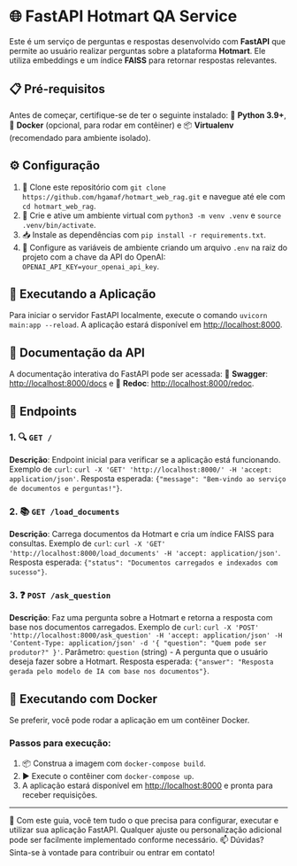 # 🌐 FastAPI Hotmart QA Service

Este é um serviço de perguntas e respostas desenvolvido com **FastAPI** que permite ao usuário realizar perguntas sobre a plataforma **Hotmart**. Ele utiliza embeddings e um índice **FAISS** para retornar respostas relevantes.

## 📋 Pré-requisitos

Antes de começar, certifique-se de ter o seguinte instalado: 🐍 **Python 3.9+**, 🐋 **Docker** (opcional, para rodar em contêiner) e 📦 **Virtualenv** (recomendado para ambiente isolado).

## ⚙️ Configuração

1. 🔄 Clone este repositório com `git clone https://github.com/hgamaf/hotmart_web_rag.git` e navegue até ele com `cd hotmart_web_rag`.
2. 🧪 Crie e ative um ambiente virtual com `python3 -m venv .venv` e `source .venv/bin/activate`.
3. 📥 Instale as dependências com `pip install -r requirements.txt`.
4. 🔐 Configure as variáveis de ambiente criando um arquivo `.env` na raiz do projeto com a chave da API do OpenAI: `OPENAI_API_KEY=your_openai_api_key`.

## 🚀 Executando a Aplicação

Para iniciar o servidor FastAPI localmente, execute o comando `uvicorn main:app --reload`. A aplicação estará disponível em [http://localhost:8000](http://localhost:8000).

## 📑 Documentação da API

A documentação interativa do FastAPI pode ser acessada: 📘 **Swagger**: [http://localhost:8000/docs](http://localhost:8000/docs) e 📕 **Redoc**: [http://localhost:8000/redoc](http://localhost:8000/redoc).

## 🔗 Endpoints

### 1. 🔍 `GET /`
**Descrição**: Endpoint inicial para verificar se a aplicação está funcionando. Exemplo de `curl`: `curl -X 'GET' 'http://localhost:8000/' -H 'accept: application/json'`. Resposta esperada: `{"message": "Bem-vindo ao serviço de documentos e perguntas!"}`.

### 2. 📚 `GET /load_documents`
**Descrição**: Carrega documentos da Hotmart e cria um índice FAISS para consultas. Exemplo de `curl`: `curl -X 'GET' 'http://localhost:8000/load_documents' -H 'accept: application/json'`. Resposta esperada: `{"status": "Documentos carregados e indexados com sucesso"}`.

### 3. ❓ `POST /ask_question`
**Descrição**: Faz uma pergunta sobre a Hotmart e retorna a resposta com base nos documentos carregados. Exemplo de `curl`: `curl -X 'POST' 'http://localhost:8000/ask_question' -H 'accept: application/json' -H 'Content-Type: application/json' -d '{ "question": "Quem pode ser produtor?" }'`. Parâmetro: `question` (string) - A pergunta que o usuário deseja fazer sobre a Hotmart. Resposta esperada: `{"answer": "Resposta gerada pelo modelo de IA com base nos documentos"}`.

## 🐳 Executando com Docker

Se preferir, você pode rodar a aplicação em um contêiner Docker.

### Passos para execução:

1. 📦 Construa a imagem com `docker-compose build`.
2. ▶️ Execute o contêiner com `docker-compose up`.
3. A aplicação estará disponível em [http://localhost:8000](http://localhost:8000) e pronta para receber requisições.

---

🎉 Com este guia, você tem tudo o que precisa para configurar, executar e utilizar sua aplicação FastAPI. Qualquer ajuste ou personalização adicional pode ser facilmente implementado conforme necessário. 📫 Dúvidas? Sinta-se à vontade para contribuir ou entrar em contato!
